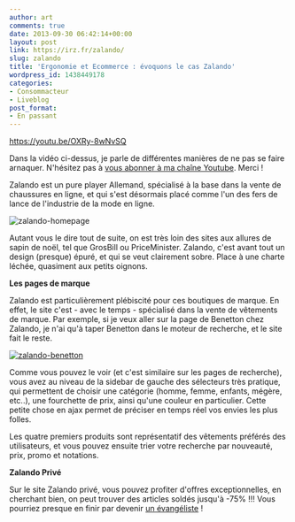 ```yaml
---
author: art
comments: true
date: 2013-09-30 06:42:14+00:00
layout: post
link: https://irz.fr/zalando/
slug: zalando
title: 'Ergonomie et Ecommerce : évoquons le cas Zalando'
wordpress_id: 1438449178
categories:
- Consommacteur
- Liveblog
post_format:
- En passant
---
```


https://youtu.be/OXRy-8wNvSQ

Dans la vidéo ci-dessus, je parle de différentes manières de ne pas se faire arnaquer.  N'hésitez pas à [vous abonner à ma chaîne Youtube](https://www.youtube.com/user/lacostearthur?sub_confirmation=1). Merci !

Zalando est un pure player Allemand, spécialisé à la base dans la vente de chaussures en ligne, et qui s'est désormais placé comme l'un des fers de lance de l'industrie de la mode en ligne.<!-- more -->

![zalando-homepage](https://static.irz.fr/2013/09/zalando-homepage-640x319.png)

Autant vous le dire tout de suite, on est très loin des sites aux allures de sapin de noël, tel que GrosBill ou PriceMinister. Zalando, c'est avant tout un design (presque) épuré, et qui se veut clairement sobre. Place à une charte léchée, quasiment aux petits oignons.

**Les pages de marque**

Zalando est particulièrement plébiscité pour ces boutiques de marque. En effet, le site c'est - avec le temps - spécialisé dans la vente de vêtements de marque. Par exemple, si je veux aller sur la page de Benetton chez Zalando, je n'ai qu'à taper Benetton dans le moteur de recherche, et le site fait le reste.

[![zalando-benetton](https://static.irz.fr/2013/09/zalando-benetton-640x536.png)](http://irz.fr/ergonomie-ecommerce-le-cas-zalando/zalando-benetton/)

Comme vous pouvez le voir (et c'est similaire sur les pages de recherche), vous avez au niveau de la sidebar de gauche des sélecteurs très pratique, qui permettent de choisir une catégorie (homme, femme, enfants, mégère, etc..), une fourchette de prix, ainsi qu'une couleur en particulier. Cette petite chose en ajax permet de préciser en temps réel vos envies les plus folles.

Les quatre premiers produits sont représentatif des vêtements préférés des utilisateurs, et vous pouvez ensuite trier votre recherche par nouveauté, prix, promo et notations.

**Zalando Privé**

Sur le site Zalando privé, vous pouvez profiter d'offres exceptionnelles, en cherchant bien, on peut trouver des articles soldés jusqu'à -75% !!! Vous pourriez presque en finir par devenir [un évangéliste](http://irz.fr/oui-je-suis-un-evangeliste/) !
